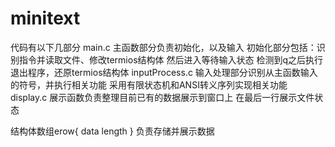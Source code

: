 # minitext
代码有以下几部分
    main.c
主函数部分负责初始化，以及输入
初始化部分包括：识别指令并读取文件、修改termios结构体
然后进入等待输入状态
检测到q之后执行退出程序，还原termios结构体
    inputProcess.c
输入处理部分识别从主函数输入的符号，并执行相关功能
采用有限状态机和ANSI转义序列实现相关功能
    display.c
展示函数负责整理目前已有的数据展示到窗口上
在最后一行展示文件状态

结构体数组erow{
    data
    length
}
负责存储并展示数据